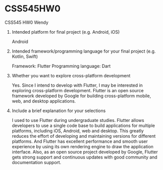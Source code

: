 # CSS545HW0
CSS545 HW0 Wendy
1. Intended platform for final project (e.g. Android, iOS)

   Android

2. Intended framework/programming language for your final project (e.g. Kotlin, Swift)

   Framework: Flutter
   Programming language: Dart
   
4. Whether you want to explore cross-platform development

   Yes. Since I intend to develop with Flutter, I may be interested in exploring cross-platform development. Flutter is an open source framework developed by Google for building cross-platform mobile, web, and desktop applications.
   
5. Include a brief explanation for your selections

   I used to use Flutter during undergraduate studies. Flutter allows developers to use a single code base to build applications for multiple platforms, including iOS, Android, web and desktop. This greatly reduces the effort of developing and maintaining versions for different platforms.
   And Flutter has excellent performance and smooth user experience by using its own rendering engine to draw the application interface.
   Also, as an open source project developed by Google, Flutter gets strong support and continuous updates with good community and documentation support.
